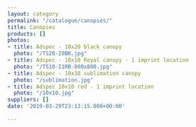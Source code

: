 ```yaml
---
layout: category
permalink: "/catalogue/canopies/"
title: Canopies
products: []
photos:
- title: Adspec - 10x20 black canopy
  photo: "/TS20-I0BK.jpg"
- title: Adspec - 10x10 Royal canopy - 1 imprint location
  photo: "/TS10-I1RB-800x800.jpg"
- title: Adspec - 10x10 sublimation canopy
  photo: "/sublimation.jpg"
- title: Adspec 10x10 red - 1 imprint location
  photo: "/10x10.jpg"
suppliers: []
date: '2019-03-29T23:13:15.000+00:00'

---
```


